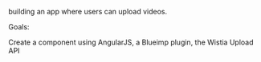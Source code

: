 building an app where users can upload videos.

Goals:

Create a component using AngularJS, a Blueimp plugin, the Wistia Upload API
